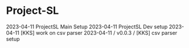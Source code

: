 # Project-SL
2023-04-11 ProjectSL Main Setup
2023-04-11 ProjectSL Dev setup
2023-04-11 [KKS] work on csv parser
2023-04-11 / v0.0.3 / [KKS] csv parser setup